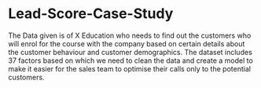 # Lead-Score-Case-Study
 The Data given is of X Education who needs to find out the customers who will enrol for the course with the company based on certain details about the customer behaviour and customer demographics. The dataset includes 37 factors based on which we need to clean the data and create a model to make it easier for the sales team to optimise their calls only to the potential customers.
